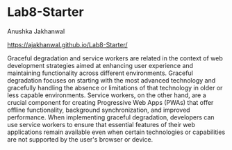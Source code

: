 # Lab8-Starter

Anushka Jakhanwal 

https://ajakhanwal.github.io/Lab8-Starter/

Graceful degradation and service workers are related in the context of web development strategies aimed at enhancing user experience and maintaining functionality across different environments. Graceful degradation focuses on starting with the most advanced technology and gracefully handling the absence or limitations of that technology in older or less capable environments. Service workers, on the other hand, are a crucial component for creating Progressive Web Apps (PWAs) that offer offline functionality, background synchronization, and improved performance. When implementing graceful degradation, developers can use service workers to ensure that essential features of their web applications remain available even when certain technologies or capabilities are not supported by the user's browser or device.
